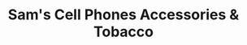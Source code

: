 ---
title: "Sam's Cell Phones Accessories & Tobacco"
url: /oxford/sams-cell-phones-accessories-und-tobacco/
shop: Handy
---